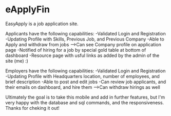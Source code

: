 # eApplyFin

EasyApply is a job application site.

Applicants have the following capabilities:
	-Validated Login and Registration
	-Updating Profile with Skills, Previous Job, and Previous Company
	-Able to Apply and withdraw from jobs
	-->Can see Company profile on application page
	-Notified of hiring for a job by special gold table at bottom of dashboard
	-Resource page with usful links as added by the admin of the site (me) :)

Employers have the following capabilities:
	-Validated Login and Registration
	-Updating Profile with Headquarters location, number of employees, and brief description
	-Able to post and edit jobs
	-Can review job applicants, and their emails on dashboard, and hire them
	-->Can withdraw hirings as well

Ultimately the goal is to take this mobile and add in further features, but I'm very happy with the database and sql commands, and the responsiveness. Thanks for cheking it out!
